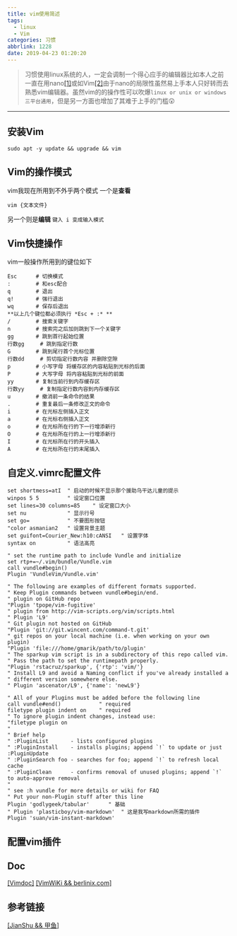 ```yaml
---
title: vim使用简述
tags:
  - linux
  - Vim
categories: 习惯
abbrlink: 1228
date: 2019-04-23 01:20:20
---
```


> 习惯使用linux系统的人，一定会调制一个得心应手的编辑器比如本人之前一直在用nano[[1]](https://it.m.wikipedia.org/wiki/Nano_editor)或如Vim[[2]](https://it.m.wikipedia.org/wiki/Vim_editor_di_testo)由于nano的局限性虽然易上手本人只好转而去熟悉vim编辑器。虽然vim的的操作性可以吹爆`linux or unix or windows三平台通用`，但是另一方面也增加了其难于上手的门槛😲
---
<!--more-->


## 安装Vim
```
sudo apt -y update && upgrade && vim
```
## Vim的操作模式
vim我现在所用到不外乎两个模式
一个是**查看**
```
vim {文本文件}
```
另一个则是**编辑**
`键入 i 变成输入模式`

## Vim快捷操作


vim一般操作所用到的键位如下
```
Esc      # 切换模式
:		 # 和esc配合
q 		 # 退出 
q! 	 	 # 强行退出
wq	 	 # 保存后退出
**以上几个键位都必须执行 *Esc + :* **
/	 	 # 搜索关键字
n 	 	 # 搜索完之后加则跳到下一个关键字
gg	 	 # 跳到首行起始位置
行数gg	 # 跳到指定行数
G	 	 # 跳到尾行首个光标位置
行数dd	 # 剪切指定行数内容 并删除空隙
p	 	 # 小写字母 将缓存区的内容粘贴到光标的后面
P	 	 # 大写字母 将内容粘贴到光标的前面
yy	 	 # 复制当前行到内存缓存区
行数yy	 # 复制指定行数内容到内存缓存区
u	 	 # 撤消前一条命令的结果
.        # 重复最后一条修改正文的命令
i        # 在光标左侧插入正文
a        # 在光标右侧插入正文
o        # 在光标所在行的下一行增添新行
O        # 在光标所在行的上一行增添新行
I        # 在光标所在行的开头插入
A        # 在光标所在行的末尾插入
```

## 自定义.vimrc配置文件
```
set shortmess=atI  " 启动的时候不显示那个援助乌干达儿童的提示 
winpos 5 5         " 设定窗口位置 
set lines=30 columns=85    " 设定窗口大小 
set nu             " 显示行号 
set go=            " 不要图形按钮 
"color asmanian2   " 设置背景主题 
set guifont=Courier_New:h10:cANSI   " 设置字体 
syntax on          " 语法高亮 

" set the runtime path to include Vundle and initialize
set rtp+=~/.vim/bundle/Vundle.vim
call vundle#begin()
Plugin 'VundleVim/Vundle.vim'

" The following are examples of different formats supported.
" Keep Plugin commands between vundle#begin/end.
" plugin on GitHub repo
"Plugin 'tpope/vim-fugitive'
" plugin from http://vim-scripts.org/vim/scripts.html
" Plugin 'L9'
" Git plugin not hosted on GitHub
"Plugin 'git://git.wincent.com/command-t.git'
" git repos on your local machine (i.e. when working on your own plugin)
"Plugin 'file:///home/gmarik/path/to/plugin'
" The sparkup vim script is in a subdirectory of this repo called vim.
" Pass the path to set the runtimepath properly.
"Plugin 'rstacruz/sparkup', {'rtp': 'vim/'}
" Install L9 and avoid a Naming conflict if you've already installed a
" different version somewhere else.
" Plugin 'ascenator/L9', {'name': 'newL9'}

" All of your Plugins must be added before the following line
call vundle#end()            " required
filetype plugin indent on    " required
" To ignore plugin indent changes, instead use:
"filetype plugin on
"
" Brief help
" :PluginList       - lists configured plugins
" :PluginInstall    - installs plugins; append `!` to update or just :PluginUpdate
" :PluginSearch foo - searches for foo; append `!` to refresh local cache
" :PluginClean      - confirms removal of unused plugins; append `!` to auto-approve removal
"
" see :h vundle for more details or wiki for FAQ
" Put your non-Plugin stuff after this line
Plugin 'godlygeek/tabular'		" 基础
" Plugin 'plasticboy/vim-markdown'	" 这是我写markdown所需的插件
Plugin 'suan/vim-instant-markdown'
```
## 配置vim插件
## Doc
[[Vimdoc]](http://vimdoc.sourceforge.net/)
[[VimWiKi && berlinix.com]](http://www.berlinix.com/vim/VimWiki.php)
## 参考链接
[[JianShu && 甲鱼]](https://www.jianshu.com/p/bcbe916f97e1)
